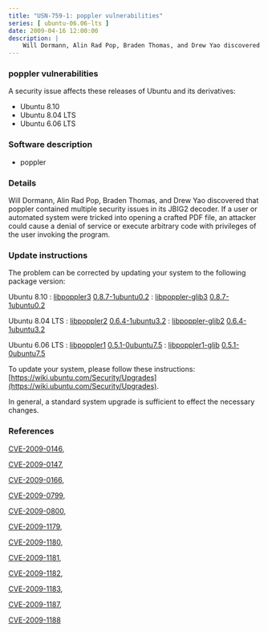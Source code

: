 ```yaml
---
title: "USN-759-1: poppler vulnerabilities"
series: [ ubuntu-06.06-lts ]
date: 2009-04-16 12:00:00
description: |
    Will Dormann, Alin Rad Pop, Braden Thomas, and Drew Yao discovered that poppler contained multiple security issues in its JBIG2 decoder. If a user or automated system were tricked into opening a crafted PDF file, an attacker could cause a denial of service or execute arbitrary code with privileges of the user invoking the program. 
--- 
```

 
### poppler vulnerabilities

A security issue affects these releases of Ubuntu and its derivatives:

* Ubuntu 8.10
* Ubuntu 8.04 LTS
* Ubuntu 6.06 LTS

### Software description

* poppler 

### Details

Will Dormann, Alin Rad Pop, Braden Thomas, and Drew Yao discovered that poppler contained multiple security issues in its JBIG2 decoder. If a user or automated system were tricked into opening a crafted PDF file, an attacker could cause a denial of service or execute arbitrary code with privileges of the user invoking the program. 

### Update instructions

The problem can be corrected by updating your system to the following package version:

Ubuntu 8.10
 : [libpoppler3](https://launchpad.net/ubuntu/+source/poppler) <span> [0.8.7-1ubuntu0.2](https://launchpad.net/ubuntu/+source/poppler/0.8.7-1ubuntu0.2) </span> 
 : [libpoppler-glib3](https://launchpad.net/ubuntu/+source/poppler) <span> [0.8.7-1ubuntu0.2](https://launchpad.net/ubuntu/+source/poppler/0.8.7-1ubuntu0.2) </span> 

Ubuntu 8.04 LTS
 : [libpoppler2](https://launchpad.net/ubuntu/+source/poppler) <span> [0.6.4-1ubuntu3.2](https://launchpad.net/ubuntu/+source/poppler/0.6.4-1ubuntu3.2) </span> 
 : [libpoppler-glib2](https://launchpad.net/ubuntu/+source/poppler) <span> [0.6.4-1ubuntu3.2](https://launchpad.net/ubuntu/+source/poppler/0.6.4-1ubuntu3.2) </span> 

Ubuntu 6.06 LTS
 : [libpoppler1](https://launchpad.net/ubuntu/+source/poppler) <span> [0.5.1-0ubuntu7.5](https://launchpad.net/ubuntu/+source/poppler/0.5.1-0ubuntu7.5) </span> 
 : [libpoppler1-glib](https://launchpad.net/ubuntu/+source/poppler) <span> [0.5.1-0ubuntu7.5](https://launchpad.net/ubuntu/+source/poppler/0.5.1-0ubuntu7.5) </span> 

To update your system, please follow these instructions: [https://wiki.ubuntu.com/Security/Upgrades](https://wiki.ubuntu.com/Security/Upgrades).

In general, a standard system upgrade is sufficient to effect the necessary changes. 

### References

 [CVE-2009-0146](http://people.ubuntu.com/~ubuntu-security/cve/CVE-2009-0146), 

 [CVE-2009-0147](http://people.ubuntu.com/~ubuntu-security/cve/CVE-2009-0147), 

 [CVE-2009-0166](http://people.ubuntu.com/~ubuntu-security/cve/CVE-2009-0166), 

 [CVE-2009-0799](http://people.ubuntu.com/~ubuntu-security/cve/CVE-2009-0799), 

 [CVE-2009-0800](http://people.ubuntu.com/~ubuntu-security/cve/CVE-2009-0800), 

 [CVE-2009-1179](http://people.ubuntu.com/~ubuntu-security/cve/CVE-2009-1179), 

 [CVE-2009-1180](http://people.ubuntu.com/~ubuntu-security/cve/CVE-2009-1180), 

 [CVE-2009-1181](http://people.ubuntu.com/~ubuntu-security/cve/CVE-2009-1181), 

 [CVE-2009-1182](http://people.ubuntu.com/~ubuntu-security/cve/CVE-2009-1182), 

 [CVE-2009-1183](http://people.ubuntu.com/~ubuntu-security/cve/CVE-2009-1183), 

 [CVE-2009-1187](http://people.ubuntu.com/~ubuntu-security/cve/CVE-2009-1187), 

 [CVE-2009-1188](http://people.ubuntu.com/~ubuntu-security/cve/CVE-2009-1188)
 
